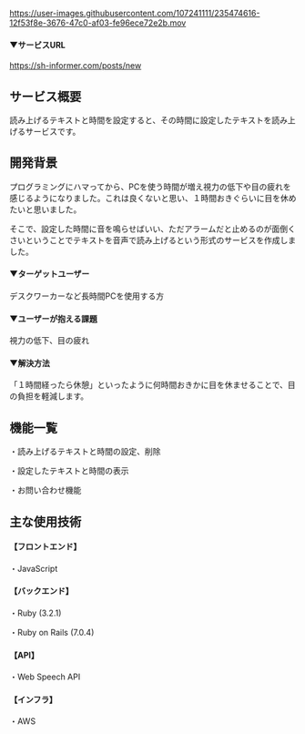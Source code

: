 https://user-images.githubusercontent.com/107241111/235474616-12f53f8e-3676-47c0-af03-fe96ece72e2b.mov
#### ▼サービスURL
https://sh-informer.com/posts/new

## サービス概要
読み上げるテキストと時間を設定すると、その時間に設定したテキストを読み上げるサービスです。

## 開発背景
プログラミングにハマってから、PCを使う時間が増え視力の低下や目の疲れを感じるようになりました。これは良くないと思い、１時間おきぐらいに目を休めたいと思いました。

そこで、設定した時間に音を鳴らせばいい、ただアラームだと止めるのが面倒くさいということでテキストを音声で読み上げるという形式のサービスを作成しました。

#### ▼ターゲットユーザー
デスクワーカーなど長時間PCを使用する方

#### ▼ユーザーが抱える課題
視力の低下、目の疲れ

#### ▼解決方法
「１時間経ったら休憩」といったように何時間おきかに目を休ませることで、目の負担を軽減します。

## 機能一覧
・読み上げるテキストと時間の設定、削除

・設定したテキストと時間の表示

・お問い合わせ機能

## 主な使用技術
#### 【フロントエンド】
・JavaScript

#### 【バックエンド】
・Ruby (3.2.1)

・Ruby on Rails (7.0.4)

#### 【API】
・Web Speech API

#### 【インフラ】
・AWS
